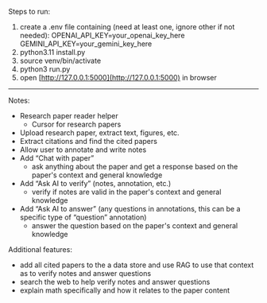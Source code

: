 Steps to run:
1. create a .env file containing (need at least one, ignore other if not needed):
    OPENAI_API_KEY=your_openai_key_here
    GEMINI_API_KEY=your_gemini_key_here
2. python3.11 install.py
3. source venv/bin/activate
3. python3 run.py
4. open [http://127.0.0.1:5000](http://127.0.0.1:5000) in browser





-----------------------------------
Notes:
- Research paper reader helper
    - Cursor for research papers
- Upload research paper, extract text, figures, etc.
- Extract citations and find the cited papers
- Allow user to annotate and write notes
- Add “Chat with paper”
    - ask anything about the paper and get a response based on the paper's context and general knowledge
- Add “Ask AI to verify” (notes, annotation, etc.)
    - verify if notes are valid in the paper's context and general knowledge
- Add “Ask AI to answer” (any questions in annotations, this can be a specific type of “question” annotation)
    - answer the question based on the paper's context and general knowledge


Additional features:
- add all cited papers to the a data store and use RAG to use that context as to verify notes and answer questions
- search the web to help verify notes and answer questions
- explain math specifically and how it relates to the paper content